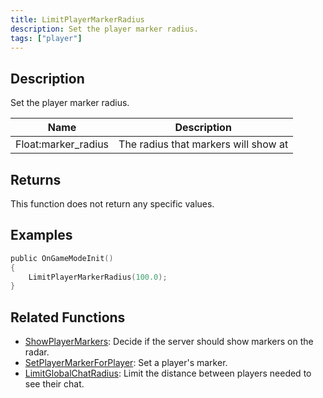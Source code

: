 ```yaml
---
title: LimitPlayerMarkerRadius
description: Set the player marker radius.
tags: ["player"]
---
```


## Description

Set the player marker radius.

| Name                | Description                          |
| ------------------- | ------------------------------------ |
| Float:marker_radius | The radius that markers will show at |

## Returns

This function does not return any specific values.

## Examples

```c
public OnGameModeInit()
{
    LimitPlayerMarkerRadius(100.0);
}
```

## Related Functions

- [ShowPlayerMarkers](ShowPlayerMarkers): Decide if the server should show markers on the radar.
- [SetPlayerMarkerForPlayer](SetPlayerMarkerForPlayer): Set a player's marker.
- [LimitGlobalChatRadius](LimitGlobalChatRadius): Limit the distance between players needed to see their chat.
